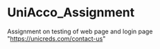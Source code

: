 # UniAcco_Assignment

Assignment on testing of web page and login page "https://unicreds.com/contact-us"

